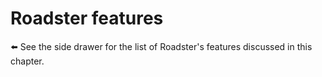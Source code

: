 # Roadster features

⬅️ See the side drawer for the list of Roadster's features discussed in this chapter.
